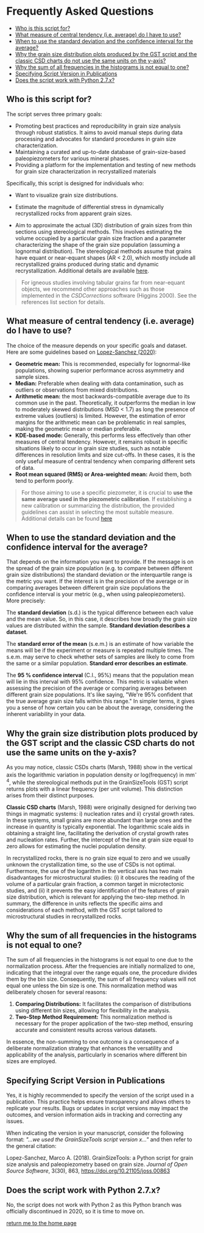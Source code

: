 # Frequently Asked Questions

- [Who is this script for?](https://github.com/marcoalopez/GrainSizeTools/blob/master/DOCS/FAQ.md#who-is-this-script-for-)
- [What measure of central tendency (i.e. average) do I have to use?](https://github.com/marcoalopez/GrainSizeTools/blob/master/DOCS/FAQ.md#what-measure-of-central-tendency--ie-average--do-i-have-to-use-)
- [When to use the standard deviation and the confidence interval for the average?](https://github.com/marcoalopez/GrainSizeTools/blob/master/DOCS/FAQ.md#when-to-use-the-standard-deviation-and-the-confidence-interval-for-the-average-)
- [Why the grain size distribution plots produced by the GST script and the classic CSD charts do not use the same units on the y-axis?](https://github.com/marcoalopez/GrainSizeTools/blob/master/DOCS/FAQ.md#why-the-grain-size-distribution-plots-produced-by-the-gst-script-and-the-classic-csd-charts-do-not-use-the-same-units-on-the-y-axis-)
- [Why the sum of all frequencies in the histograms is not equal to one?](https://github.com/marcoalopez/GrainSizeTools/blob/master/DOCS/FAQ.md#why-the-sum-of-all-frequencies-in-the-histograms-is-not-equal-to-one-)
- [Specifying Script Version in Publications](https://github.com/marcoalopez/GrainSizeTools/blob/master/DOCS/FAQ.md#specifying-script-version-in-publications)
- [Does the script work with Python 2.7.x?](https://github.com/marcoalopez/GrainSizeTools/blob/master/DOCS/FAQ.md#does-the-script-work-with-python-27x-)

## Who is this script for?
The script serves three primary goals:

- Promoting best practices and reproducibility in grain size analysis through robust statistics. It aims to avoid manual steps during data processing and advocates for standard procedures in grain size characterization.
- Maintaining a curated and up-to-date database of grain-size-based paleopiezometers for various mineral phases.
- Providing a platform for the implementation and testing of new methods  for grain size characterization in recrystallized materials

Specifically, this script is designed for individuals who:

- Want to visualize grain size distributions.

- Estimate the magnitude of differential stress in dynamically recrystallized rocks from apparent grain sizes.

- Aim to approximate the actual (3D) distribution of grain sizes from thin sections using stereological methods. This involves estimating the volume occupied by a particular grain size fraction and a parameter characterizing the shape of the grain size population (assuming a lognormal distribution). The stereological methods assume that grains have equant or near-equant shapes (AR < 2.0), which mostly include all recrystallized grains produced during static and dynamic recrystallization. Additional details are available [here](http://joss.theoj.org/papers/10.21105/joss.00863).

> For igneous studies involving tabular grains far from near-equant objects, we recommend other approaches such as those implemented in the *CSDCorrections* software (Higgins 2000). See the references list section for details.

## What measure of central tendency (i.e. average) do I have to use?

The choice of the measure depends on your specific goals and dataset. Here are some guidelines based on [Lopez-Sanchez (2020)](https://doi.org/10.1016/j.jsg.2020.104042):

- **Geometric mean:** This is recommended, especially for lognormal-like populations, showing superior performance across asymmetry and sample sizes.
- **Median:** Preferable when dealing with data contamination, such as outliers or observations from mixed distributions.
- **Arithmetic mean:** the most backwards-compatible average due to its common use in the past. Theoretically, it outperforms the median in low to moderately skewed distributions (MSD < 1.7) as long the presence of extreme values (outliers) is limited. However, the estimation of error margins for the arithmetic mean can be problematic in real samples, making the geometric mean or median preferable.
- **KDE-based mode:** Generally, this performs less effectively than other measures of central tendency. However, it remains robust in specific situations likely to occur in grain size studies, such as notable differences in resolution limits and size cut-offs. In these cases, it is the only useful measure of central tendency when comparing different sets of data.
- **Root mean squared (RMS) or Area-weighted mean:** Avoid them, both tend to perform poorly.

> For those aiming to use a specific piezometer, it is crucial to **use the same average used in the piezometric calibration**. If establishing a new calibration or summarizing the distribution, the provided guidelines can assist in selecting the most suitable measure. Additional details can be found [here](https://github.com/marcoalopez/marcoalopez.github.io/blob/master/docs/2020_JSG_SG_104042.pdf)

## When to use the standard deviation and the confidence interval for the average?

That depends on the information you want to provide. If the message is on the spread of the grain size population (e.g. to compare between different grain size distributions) the standard deviation or the interquartile range is the metric you want. If the interest is in the precision of the average or in comparing averages between different grain size populations the confidence interval is your metric (e.g., when using paleopiezometers). More precisely:

The **standard deviation** (s.d.) is the typical difference between each value and the mean value. So, in this case, it describes how broadly the grain size values are distributed within the sample. **Standard deviation describes a dataset**.

The **standard error of the mean** (s.e.m.) is an estimate of how variable the means will be if the experiment or measure is repeated multiple times. The s.e.m. may serve to check whether sets of samples are likely to come from the same or a similar population. **Standard error describes an estimate**.

The **95 % confidence interval** (C.I., 95%) means that the population mean will lie in this interval with 95% confidence. This metric is valuable when assessing the precision of the average or comparing averages between different grain size populations. It's like  saying, "We're 95% confident that the true average grain size falls  within this range." In simpler terms, it gives you a sense of how certain you can be about the average, considering the inherent variability in your data.

## Why the grain size distribution plots produced by the GST script and the classic CSD charts do not use the same units on the y-axis? 

As you may notice, classic CSDs charts (Marsh, 1988) show in the vertical axis the logarithmic variation in population density or log(frequency) in mm<sup>-4</sup>, while the stereological methods put in the GrainSizeTools (GST) script returns plots with a linear frequency (per unit volume). This distinction arises from their distinct purposes.

**Classic CSD charts** (Marsh, 1988) were originally designed for deriving two things in magmatic systems: i) nucleation rates and ii) crystal growth rates. In these systems, small grains are more abundant than large ones and the increase in quantity is typically exponential. The logarithmic scale aids in obtaining a straight line, facilitating the derivation of crystal growth rates and nucleation rates. Further, the intercept of the line at grain size equal to zero allows for estimating the nuclei population density.

In recrystallized rocks, there is no grain size equal to zero and we usually unknown the crystallization time, so the use of CSDs is not optimal. Furthermore, the use of the logarithm in the vertical axis has two main disadvantages for microstructural studies: (i) it obscures the reading of the volume of a particular grain fraction, a common target in microtectonic studies, and (ii) it prevents the easy identification of the features of grain size distribution, which is relevant for applying the two-step method. In summary, the difference in units reflects the specific aims and considerations of each method, with the GST script tailored to microstructural studies in recrystallized rocks.

## Why the sum of all frequencies in the histograms is not equal to one?

The sum of all frequencies in the histograms is not equal to one due to the normalization process. After the frequencies are initially normalized to one, indicating that the integral over the range equals one, the procedure divides them by the bin size. Consequently, the sum of all frequency values will not equal one unless the bin size is one. This normalization method was deliberately chosen for several reasons:

1. **Comparing Distributions:** It facilitates the comparison of distributions using different bin sizes, allowing for flexibility in the analysis.
2. **Two-Step Method Requirement:** This normalization method is necessary for the proper application of the two-step method, ensuring accurate and consistent results across various datasets.

In essence, the non-summing to one outcome is a consequence of a deliberate normalization strategy that enhances the versatility and applicability of the analysis, particularly in scenarios where different bin sizes are employed.

## Specifying Script Version in Publications  

Yes, it is highly recommended to specify the version of the script used in a publication. This practice helps ensure transparency and allows others to replicate your results. Bugs or updates in script versions may impact the outcomes, and version information aids in tracking and correcting any issues.

When indicating the version in your manuscript, consider the following format: *"...we used the GrainSizeTools script version x..."* and then refer to the general citation:

Lopez-Sanchez, Marco A. (2018). GrainSizeTools: a Python script for grain size analysis and paleopiezometry based on grain size. _Journal of Open Source Software_, 3(30), 863, https://doi.org/10.21105/joss.00863

## Does the script work with Python 2.7.x?  

No, the script does not work with Python 2 as this Python branch was officially discontinued in 2020, so it is time to move on.



[return me to the home page](https://marcoalopez.github.io/GrainSizeTools/)  